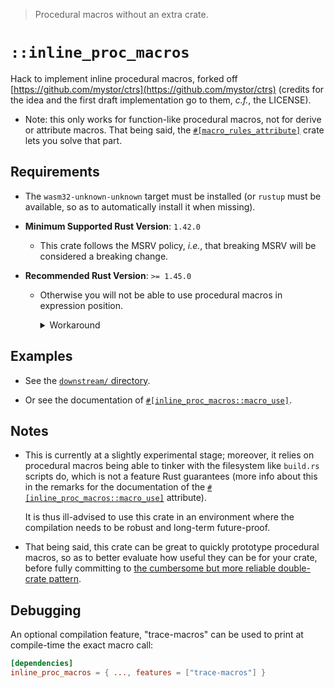 > Procedural macros without an extra crate.

# `::inline_proc_macros`

Hack to implement inline procedural macros, forked off
[https://github.com/mystor/ctrs](https://github.com/mystor/ctrs)
(credits for the idea and the first draft implementation go to them, _c.f._,
the LICENSE).

  - Note: this only works for function-like procedural macros, not for derive
    or attribute macros. That being said, the [`#[macro_rules_attribute]`](
    https://docs.rs/macro_rules_attribute) crate lets you solve that part.

## Requirements

  - The `wasm32-unknown-unknown` target must be installed (or `rustup` must be
    available, so as to automatically install it when missing).

  - **Minimum Supported Rust Version**: `1.42.0`

      - This crate follows the MSRV policy, _i.e._, that breaking MSRV will be
        considered a breaking change.

  - **Recommended Rust Version**: `>= 1.45.0`

      - Otherwise you will not be able to use procedural macros in expression
        position.

        <details><summary>Workaround</summary>

        Instead of having the macro expand to `some expression ...`, have it
        expand to:

        ```rust
        macro_rules! expansion { () => (
            some expression ...
        )}
        ```

        And change its name to something like `__some_macro_name__`.

        Then, wrap the generated macro `__some_macro_name__!`, as follows:

        ```rust
        #[inline_proc_macros::macro_use]
        mod some_module_name {}

        macro_rules! some_macro_name {
            (@as_item $it:item) => ($it);
            (
                $($input:tt)*
            ) => ({
                some_macro_name! {
                    @as_item
                    __some_macro_name__! { $($input)* }
                }
                expansion!()
            });
        }
        ```

        </details>

## Examples

  - See the [`downstream/` directory](https://github.com/danielhenrymantilla/rust-inline_proc_macros/tree/proc-macro-approach/downstream).

  - Or see the documentation of [`#[inline_proc_macros::macro_use]`][1].

## Notes

  - This is currently at a slightly experimental stage; moreover, it relies
    on procedural macros being able to tinker with the filesystem like
    `build.rs` scripts do, which is not a feature Rust guarantees (more info
    about this in the remarks for the documentation of the
    [`#[inline_proc_macros::macro_use]`][1] attribute).
    
    It is thus ill-advised to use this crate in an environment where the
    compilation needs to be robust and long-term future-proof.

  - That being said, this crate can be great to quickly prototype 
    procedural macros, so as to better evaluate how useful they can be for your
    crate, before fully committing to [the cumbersome but more reliable
    double-crate pattern](
    https://users.rust-lang.org/t/proc-macros-using-third-party-crate/42465/4).


## Debugging

An optional compilation feature, "trace-macros" can be used to print at
compile-time the exact macro call:

```toml
[dependencies]
inline_proc_macros = { ..., features = ["trace-macros"] }
```

[1]: https://docs.rs/inline_proc_macros/0.0.1/inline_proc_macros/attr.macro_use.html
